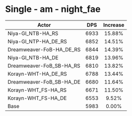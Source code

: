 # Single - am - night_fae
| Actor | DPS | Increase |
|---|:---:|:---:|
|Niya-GI_NTB-HA_RS|6933|15.88%|
|Niya-GI_NTP-HA_DE_RS|6852|14.51%|
|Dreamweaver-FoB-HA_DE_RS|6844|14.39%|
|Niya-GI_NTB-HA_DE|6819|13.96%|
|Dreamweaver-FoB_SB-HA_RS|6810|13.82%|
|Korayn-WHT-HA_DE_RS|6788|13.44%|
|Dreamweaver-FoB_SB-HA_DE|6680|11.64%|
|Korayn-WHT_FS-HA_RS|6671|11.50%|
|Korayn-WHT_FS-HA_DE|6553|9.52%|
|Base|5983|0.00%|
